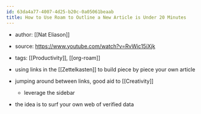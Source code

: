 ```yaml
---
id: 63da4a77-4007-4d25-b20c-0a05061beaab
title: How to Use Roam to Outline a New Article is Under 20 Minutes
---
```


- author: [[Nat Eliason]]

- source: <https://www.youtube.com/watch?v=RvWic15iXjk>

- tags: [[Productivity]], [[org-roam]]

- using links in the [[Zettelkasten]] to build piece by piece your own article

- jumping around between links, good aid to [[Creativity]]

  - leverage the sidebar

- the idea is to surf your own web of verified data
